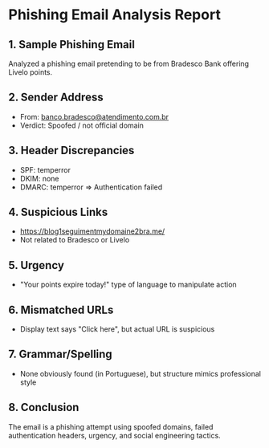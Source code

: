 # Phishing Email Analysis Report

## 1. Sample Phishing Email
Analyzed a phishing email pretending to be from Bradesco Bank offering Livelo points.

## 2. Sender Address
- From: banco.bradesco@atendimento.com.br
- Verdict: Spoofed / not official domain

## 3. Header Discrepancies
- SPF: temperror
- DKIM: none
- DMARC: temperror
=> Authentication failed

## 4. Suspicious Links
- https://blog1seguimentmydomaine2bra.me/
- Not related to Bradesco or Livelo

## 5. Urgency
- "Your points expire today!" type of language to manipulate action

## 6. Mismatched URLs
- Display text says "Click here", but actual URL is suspicious

## 7. Grammar/Spelling
- None obviously found (in Portuguese), but structure mimics professional style

## 8. Conclusion
The email is a phishing attempt using spoofed domains, failed authentication headers, urgency, and social engineering tactics.
